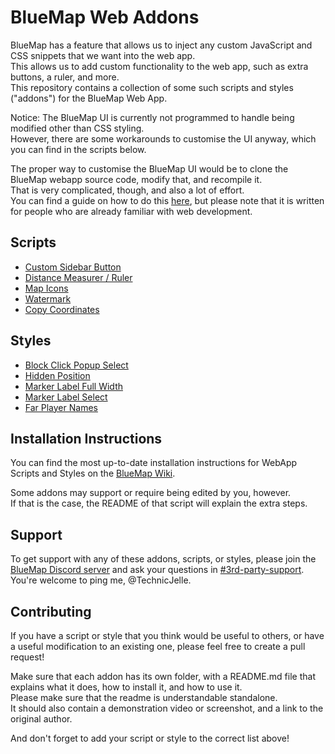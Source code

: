 # BlueMap Web Addons

BlueMap has a feature that allows us to inject any custom JavaScript and CSS snippets that we want into the web app.  
This allows us to add custom functionality to the web app, such as extra buttons, a ruler, and more.  
This repository contains a collection of some such scripts and styles ("addons") for the BlueMap Web App.

Notice: The BlueMap UI is currently not programmed to handle being modified other than CSS styling.  
However, there are some workarounds to customise the UI anyway, which you can find in the scripts below.

The proper way to customise the BlueMap UI would be to clone the BlueMap webapp source code, modify that, and recompile it.  
That is very complicated, though, and also a lot of effort.  
You can find a guide on how to do this [here](https://bluemap.bluecolored.de/community/Customisation.html#advanced-webapp-customisation),
but please note that it is written for people who are already familiar with web development.

## Scripts
- [Custom Sidebar Button](custom-sidebar-button)
- [Distance Measurer / Ruler](distance-measurer)
- [Map Icons](map-icons)
- [Watermark](watermark)
- [Copy Coordinates](copy-coordinates)

## Styles
- [Block Click Popup Select](block-click-popup-select)
- [Hidden Position](hidden-position)
- [Marker Label Full Width](marker-label-full-width)
- [Marker Label Select](marker-label-select)
- [Far Player Names](far-player-names)

## Installation Instructions
You can find the most up-to-date installation instructions for WebApp Scripts and Styles on the
[BlueMap Wiki](https://bluemap.bluecolored.de/community/Customisation.html).

Some addons may support or require being edited by you, however.\
If that is the case, the README of that script will explain the extra steps.

## Support
To get support with any of these addons, scripts, or styles, please join the [BlueMap Discord server](https://bluecolo.red/map-discord)
and ask your questions in [#3rd-party-support](https://discord.com/channels/665868367416131594/863844716047106068).
You're welcome to ping me, @TechnicJelle.

## Contributing
If you have a script or style that you think would be useful to others, or have a useful modification to an existing one, 
please feel free to create a pull request!

Make sure that each addon has its own folder, with a README.md file that explains
what it does, how to install it, and how to use it.  
Please make sure that the readme is understandable standalone.  
It should also contain a demonstration video or screenshot, and a link to the original author.

And don't forget to add your script or style to the correct list above!
